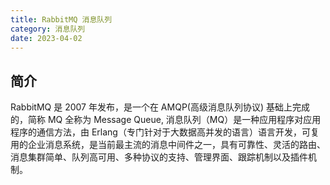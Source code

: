 ```yaml
---
title: RabbitMQ 消息队列
category: 消息队列
date: 2023-04-02
---
```


## 简介

RabbitMQ 是 2007 年发布，是一个在 AMQP(高级消息队列协议) 基础上完成的，简称 MQ 全称为 Message Queue, 消息队列（MQ）是一种应用程序对应用程序的通信方法，由 Erlang（专门针对于大数据高并发的语言）语言开发，可复用的企业消息系统，是当前最主流的消息中间件之一，具有可靠性、灵活的路由、消息集群简单、队列高可用、多种协议的支持、管理界面、跟踪机制以及插件机制。